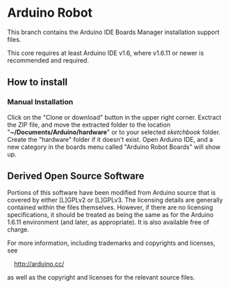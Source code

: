 # Arduino Robot
This branch contains the Arduino IDE Boards Manager installation support files.

This core requires at least Arduino IDE v1.6, where v1.6.11 or newer is
recommended and required.

## How to install
<!---
### Boards Manager Installation
This installation method requires Arduino IDE version 1.6.11 or greater.
* Open the Arduino IDE.
* Open the **File > Preferences** menu item.
* Enter the following URL in **Additional Boards Manager URLs**:
`https://j54n1n.github.io/arduinorobot/package_j54n1n_arduinorobot_index.json`
* Open the **Tools > Board > Boards Manager...** menu item.
* Wait for the platform indexes to finish downloading.
* Scroll down until you see the **Arduino Robot Boards** entry and click on it.
* Click **Install**.
* After installation is complete close the **Boards Manager** window.
--->
### Manual Installation
Click on the "Clone or download" button in the upper right corner. Exctract the
ZIP file, and move the extracted folder to the location
"**~/Documents/Arduino/hardware**" or to your selected *sketchbook* folder.
Create the "hardware" folder if it doesn't exist. Open Arduino IDE, and a new category
in the boards menu called "Arduino Robot Boards" will show up.

## Derived Open Source Software
Portions of this software have been modified from Arduino source that is
covered by either [L]GPLv2 or [L]GPLv3.  The licensing details are generally
contained within the files themselves.  However, if there are no licensing
specifications, it should be treated as being the same as for the Arduino 1.6.11
environment (and later, as appropriate). It is also available free of charge.

For more information, including trademarks and copyrights and licenses, see

&nbsp;&nbsp;&nbsp;&nbsp;http://arduino.cc/

as well as the copyright and licenses for the relevant source files.